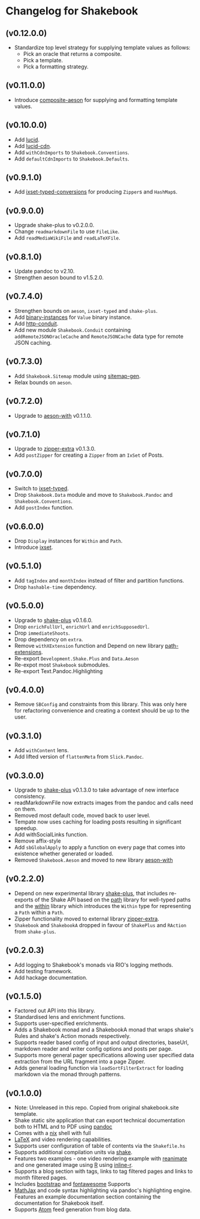 # Changelog for Shakebook

## (v0.12.0.0)

* Standardize top level strategy for supplying template values as follows:
  * Pick an oracle that returns a composite.
  * Pick a template.
  * Pick a formatting strategy.

## (v0.11.0.0)

* Introduce [composite-aeson](https://hackage.haskell.org/package/composite-aeson) for supplying and formatting template values.

## (v0.10.0.0)

* Add [lucid](https://hackage.haskell.org/package/lucid).
* Add [lucid-cdn](https://hackage.haskell.org/package/lucid-cdn).
* Add `withCdnImports` to `Shakebook.Conventions`.
* Add `defaultCdnImports` to `Shakebook.Defaults`.

## (v0.9.1.0)

* Add [ixset-typed-conversions](https://hackage.haskell.org/package/ixset-typed-conversions) for producing `Zipper`s and `HashMap`s.

## (v0.9.0.0)

* Upgrade shake-plus to v0.2.0.0.
* Change `readmarkdownFile` to use `FileLike`.
* Add `readMediaWikiFile` and `readLaTeXFile`.

## (v0.8.1.0)

* Update pandoc to v2.10.
* Strengthen aeson bound to v1.5.2.0.

## (v0.7.4.0)

* Strengthen bounds on `aeson`, `ixset-typed` and `shake-plus`.
* Add [binary-instances](https://hackage.haskell.org/package/sitemap-gen) for `Value` binary instance.
* Add [http-conduit](https://hackage.haskell.org/package/http-conduit).
* Add new module `Shakebook.Conduit` containing `addRemoteJSONOracleCache` and `RemoteJSONCache` data
  type for remote JSON caching.

## (v0.7.3.0)

* Add `Shakebook.Sitemap` module using [sitemap-gen](https://hackage.haskell.org/package/sitemap-gen).
* Relax bounds on `aeson`.

## (v0.7.2.0)

* Upgrade to [aeson-with](https://hackage.haskell.org/package/aeson-with) v0.1.1.0.

## (v0.7.1.0)

* Upgrade to [zipper-extra](https://hackage.haskell.org/package/zipper-extra) v0.1.3.0.
* Add `postZipper` for creating a `Zipper` from an `IxSet` of Posts.

## (v0.7.0.0)

* Switch to [ixset-typed](httos://hackage.haskell.org/package/ixset-typed).
* Drop `Shakebook.Data` module and move to `Shakebook.Pandoc` and `Shakebook.Conventions`.
* Add `postIndex` function.

## (v0.6.0.0)

* Drop `Display` instances for `Within` and `Path`.
* Introduce [ixset](https://hackage.haskell.org/package/ixset).

## (v0.5.1.0)

* Add `tagIndex` and `monthIndex` instead of filter and partition functions.
* Drop `hashable-time` dependency.

## (v0.5.0.0)

* Upgrade to [shake-plus](https://hackage.haskell.org/package/shake-plus) v0.1.6.0.
* Drop `enrichFullUrl`, `enrichUrl` and `enrichSupposedUrl`.
* Drop `immediateShoots`.
* Drop dependency on `extra`.
* Remove `withXExtension` function and Depend on new library [path-extensions](https://hackage.haskell.org/package/path-extensions).
* Re-export `Development.Shake.Plus` and `Data.Aeson`
* Re-expot most `Shakebook` submodules.
* Re-export Text.Pandoc.Highlighting

## (v0.4.0.0)

* Remove `SBConfig` and constraints from this library. This was only here for refactoring
  convenience and creating a context should be up to the user.

## (v0.3.1.0)

* Add `withContent` lens.
* Add lifted version of `flattenMeta` from `Slick.Pandoc`.

## (v0.3.0.0)

* Upgrade to [shake-plus](https://hackage.haskell.org/package/shake-plus) v0.1.3.0
  to take advantage of new interface consistency.
* readMarkdownFile now extracts images from the pandoc and calls need on them.
* Removed most default code, moved back to user level.
* Tempate now uses caching for loading posts resulting in significant speedup.
* Add withSocialLinks function.
* Remove affix-style
* Add `sbGlobalApply` to apply a function on every page that comes into
  existence whether generated or loaded.
* Removed `Shakebook.Aeson` and moved to new library [aeson-with](https://hackage.haskell.org/package/aeson-with)

## (v0.2.2.0)

* Depend on new experimental library
  [shake-plus](https://hackage.haskell.org/package/shake-plus), that includes
re-exports of the Shake API based on the
[path](https://hackage.haskell.org/package/path) library for well-typed paths
and the [within](https://hackage.haskell.org/package/within) library which
introduces the `Within` type for representing a `Path` within a `Path`.
* Zipper functionality moved to external library
  [zipper-extra](https://hackage.haskell.org/package/zipper-extra).
* `Shakebook` and `ShakebookA` dropped in favour of `ShakePlus` and `RAction`
   from `shake-plus`.

## (v0.2.0.3)

* Add logging to Shakebook's monads via RIO's logging methods.
* Add testing framework.
* Add hackage documentation.

## (v0.1.5.0)

* Factored out API into this library.
* Standardised lens and enrichment functions.
* Supports user-specified enrichments.
* Adds a Shakebook monad and a ShakebookA monad that wraps shake's
  Rules and shake's Action monads respectively.
* Supports reader based config of input and output directories, baseUrl,
  markdown reader and writer config options and posts per page.
* Supports more general pager specifications allowing user specified data
  extraction from the URL fragment into a page Zipper.
* Adds general loading function via `loadSortFilterExtract` for loading
  markdown via the monad through patterns.

## (v0.1.0.0)

* Note: Unreleased in this repo. Copied from original shakebook.site template.
* Shake static site application that can export technical documentation both to
  HTML and to PDF using [pandoc](https://pandoc.org)
* Comes with a [nix](https://nixos.org/nix/) shell with full
* [LaTeX](https://www.latex-project.org/) and video rendering capabilities.
* Supports user configuration of table of contents via the `Shakefile.hs`
* Supports additional compilation units via [shake](https://shakebuild.com).
* Features two examples - one video rendering example with
  [reanimate](https://hackage.haskell.org/package/reanimate) and one generated
image using [R](https://www.r-project.org/) using
[inline-r](https://hackage.haskell.org/package/inline-r).
* Supports a blog section with tags, links to tag filtered pages and links to
  month filtered pages.
* Includes [bootstrap](https://getbootstrap.com/) and
  [fontawesome](https://fontawesome.com/) Supports
* [MathJax](https://www.mathjax.org/) and code syntax highlighting via pandoc's
  highlighting engine.  Features an example documentation section containing
the documentation for Shakebook itself.
* Supports [Atom](https://validator.w3.org/feed/docs/atom.html) feed generation
  from blog data.
